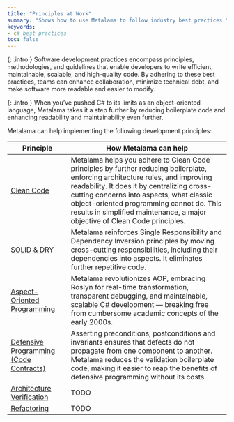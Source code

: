 ```yaml
---
title: "Principles at Work"
summary: "Shows how to use Metalama to follow industry best practices."
keywords:
- c# best practices
toc: false
---
```


{: .intro }
Software development practices encompass principles, methodologies, and guidelines that enable developers to write efficient, maintainable, scalable, and high-quality code. By adhering to these best practices, teams can enhance collaboration, minimize technical debt, and make software more readable and easier to modify. 

{: .intro }
When you’ve pushed C# to its limits as an object-oriented language, Metalama takes it a step further by reducing boilerplate code and enhancing readability and maintainability even further.

Metalama can help implementing the following development principles:

| Principle | How Metalama can help |
|-----------|-------------|
| [Clean Code](clean-code) | Metalama helps you adhere to Clean Code principles by further reducing boilerplate, enforcing architecture rules, and improving readability. It does it by centralizing cross-cutting concerns into aspects, what classic object-oriented programming cannot do. This results in simplified maintenance, a major objective of Clean Code principles. |
| [SOLID & DRY](solid) | Metalama reinforces Single Responsibility and Dependency Inversion principles by moving cross-cutting responsibilities, including their dependencies into aspects. It eliminates further repetitive code. |
| [Aspect-Oriented Programming](aspect-oriented-programming) | Metalama revolutionizes AOP, embracing Roslyn for real-time transformation, transparent debugging, and maintainable, scalable C# development — breaking free from cumbersome academic concepts of the early 2000s. |
| [Defensive Programming (Code Contracts)](contracts) | Asserting preconditions, postconditions and invariants ensures that defects do not propagate from one component to another. Metalama reduces the validation boilerplate code, making it easier to reap the benefits of defensive programming without its costs. |
| [Architecture Verification](architecture-verification)  <i class="premium"></i>| TODO |
| [Refactoring](refactoring)  <i class="premium"></i>| TODO |


